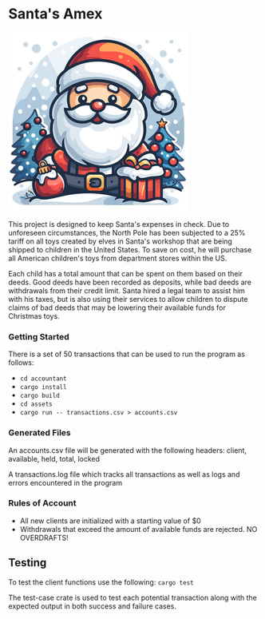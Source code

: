 # Santa's Amex
![Santa](assets/santa.jpg)

This project is designed to keep Santa's expenses in check. Due to unforeseen circumstances,
the North Pole has been subjected to a 25% tariff on all toys created by elves in Santa's workshop that
are being shipped to children in the United States. To save on cost, he will purchase all American 
children's toys from department stores within the US. 

Each child has a total amount that can be spent on them based on their deeds. Good deeds have 
been recorded as deposits, while bad deeds are withdrawals from their credit limit. Santa hired
a legal team to assist him with his taxes, but is also using their services to allow children
to dispute claims of bad deeds that may be lowering their available funds for Christmas toys.

### Getting Started
There is a set of 50 transactions that can be used to run the program as follows:
- `cd accountant`
- `cargo install`
- `cargo build`
- `cd assets`
- `cargo run -- transactions.csv > accounts.csv`


### Generated Files
An accounts.csv file will be generated with the following headers:
client, available, held, total, locked

A transactions.log file which tracks all transactions as well as 
logs and errors encountered in the program


### Rules of Account
* All new clients are initialized with a starting value of $0
* Withdrawals that exceed the amount of available funds are rejected. NO OVERDRAFTS!


## Testing
To test the client functions use the following:
`cargo test`

The test-case crate is used to test each potential transaction along with the expected output
in both success and failure cases.